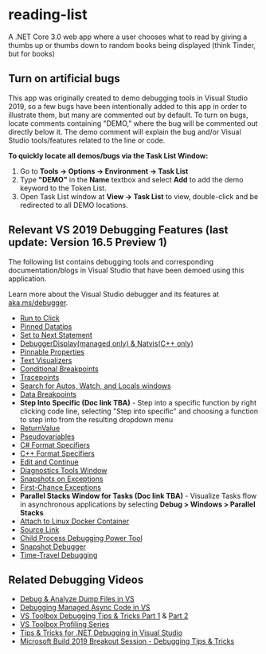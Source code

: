# reading-list
A .NET Core 3.0 web app where a user chooses what to read by giving a thumbs up or thumbs down to random books being displayed (think Tinder, but for books)

## Turn on artificial bugs
This app was originally created to demo debugging tools in Visual Studio 2019, so a few bugs have been intentionally added to this app in order to illustrate them, but many are commented out by default.
To turn on bugs, locate comments containing "DEMO," where the bug will be commented out directly below it.  The demo comment will explain the bug and/or Visual Studio tools/features related to the line or code.

**To quickly locate all demos/bugs via the Task List Window:**

1. Go to **Tools -> Options -> Environment -> Task List**
2. Type **"DEMO"** in the **Name** textbox and select **Add** to add the demo keyword to the Token List.
3. Open Task List window at **View -> Task List** to view, double-click and be redirected to all DEMO locations.

## Relevant VS 2019 Debugging Features (last update: Version 16.5 Preview 1)
The following list contains debugging tools and corresponding documentation/blogs in Visual Studio that have been demoed using this application.

Learn more about the Visual Studio debugger and its features at [aka.ms/debugger](https://aka.ms/debugger).

* [Run to Click](https://devblogs.microsoft.com/devops/run-to-click-debugging-in-visual-studio-2017/)
* [Pinned Datatips](https://docs.microsoft.com/en-us/visualstudio/debugger/view-data-values-in-data-tips-in-the-code-editor?view=vs-2019)
* [Set to Next Statement](https://docs.microsoft.com/en-us/visualstudio/debugger/navigating-through-code-with-the-debugger?view=vs-2019#BKMK_Set_the_next_statement_to_execute)
* [DebuggerDisplay(managed only) & Natvis(C++ only)](https://devblogs.microsoft.com/visualstudio/customize-object-displays-in-the-visual-studio-debugger-your-way/)
* [Pinnable Properties](https://devblogs.microsoft.com/visualstudio/pinnable-properties-debug-display-managed-objects-your-way/)
* [Text Visualizers](https://docs.microsoft.com/en-us/visualstudio/debugger/string-visualizer-dialog-box?view=vs-2019)
* [Conditional Breakpoints](https://docs.microsoft.com/en-us/visualstudio/debugger/using-breakpoints?view=vs-2019#breakpoint-conditions)
* [Tracepoints](https://docs.microsoft.com/en-us/visualstudio/debugger/using-breakpoints?view=vs-2019#BKMK_Print_to_the_Output_window_with_tracepoints)
* [Search for Autos, Watch, and Locals windows](https://devblogs.microsoft.com/visualstudio/enhanced-in-visual-studio-2019-search-for-objects-and-properties-in-the-watch-autos-and-locals-windows/)
* [Data Breakpoints](https://devblogs.microsoft.com/visualstudio/break-when-value-changes-data-breakpoints-for-net-core-in-visual-studio-2019/)
* **Step Into Specific (Doc link TBA)** - Step into a specific function by right clicking code line, selecting "Step into specific" and choosing a function to step into from the resulting dropdown menu
* [ReturnValue](https://docs.microsoft.com/en-us/visualstudio/debugger/debugger-tips-and-tricks?view=vs-2019#view-return-values-for-functions)
* [Pseudovariables](https://docs.microsoft.com/en-us/visualstudio/debugger/pseudovariables?view=vs-2019)
* [C# Format Specifiers](https://docs.microsoft.com/en-us/visualstudio/debugger/format-specifiers-in-csharp?view=vs-2019)
* [C++ Format Specifiers](https://docs.microsoft.com/en-us/visualstudio/debugger/format-specifiers-in-cpp?view=vs-2019)
* [Edit and Continue](https://docs.microsoft.com/en-us/visualstudio/debugger/edit-and-continue?view=vs-2019)
* [Diagnostics Tools Window](https://docs.microsoft.com/en-us/visualstudio/profiling/running-profiling-tools-with-or-without-the-debugger?view=vs-2019#BKMK_Quick_start__Collect_diagnostic_data)
* [Snapshots on Exceptions](https://devblogs.microsoft.com/visualstudio/snapshots-on-exceptions-while-debugging-with-intellitrace/)
* [First-Chance Exceptions](https://docs.microsoft.com/en-us/visualstudio/debugger/managing-exceptions-with-the-debugger?view=vs-2019#tell-the-debugger-to-break-when-an-exception-is-thrown)
* **Parallel Stacks Window for Tasks (Doc link TBA)** - Visualize Tasks flow in asynchronous applications by selecting **Debug > Windows > Parallel Stacks**
* [Attach to Linux Docker Container](https://docs.microsoft.com/en-us/visualstudio/debugger/attach-to-running-processes-with-the-visual-studio-debugger?view=vs-2019#BKMK_Docker_Attach)
* [Source Link](https://github.com/dotnet/sourcelink/blob/master/README.md)
* [Child Process Debugging Power Tool](https://marketplace.visualstudio.com/items?itemName=vsdbgplat.MicrosoftChildProcessDebuggingPowerTool)
* [Snapshot Debugger](https://devblogs.microsoft.com/visualstudio/snapshot-debugging-with-visual-studio-2017-now-ready-for-production/)
* [Time-Travel Debugging](https://devblogs.microsoft.com/visualstudio/introducing-time-travel-debugging-for-visual-studio-enterprise-2019/)

## Related Debugging Videos
* [Debug & Analyze Dump Files in VS](https://www.youtube.com/watch?v=exXbX-z4Ims)
* [Debugging Managed Async Code in VS](https://www.youtube.com/watch?v=aVEug50YpaM)
* [VS Toolbox Debugging Tips & Tricks Part 1](https://www.youtube.com/watch?v=Uld-2m2tGiI&t) & [Part 2](https://www.youtube.com/watch?v=kQHbGPF7TZQ&t)
* [VS Toolbox Profiling Series](https://www.youtube.com/watch?v=FpibK0PKfcI&list=PLReL099Y5nRf2cOurn1hI-gSRxsdbC27C)
* [Tips & Tricks for .NET Debugging in Visual Studio](https://www.youtube.com/watch?v=lgKInHJ-tcg&t)
* [Microsoft Build 2019 Breakout Session - Debugging Tips & Tricks](https://www.youtube.com/watch?v=i6gdmT-BdOU&t)
